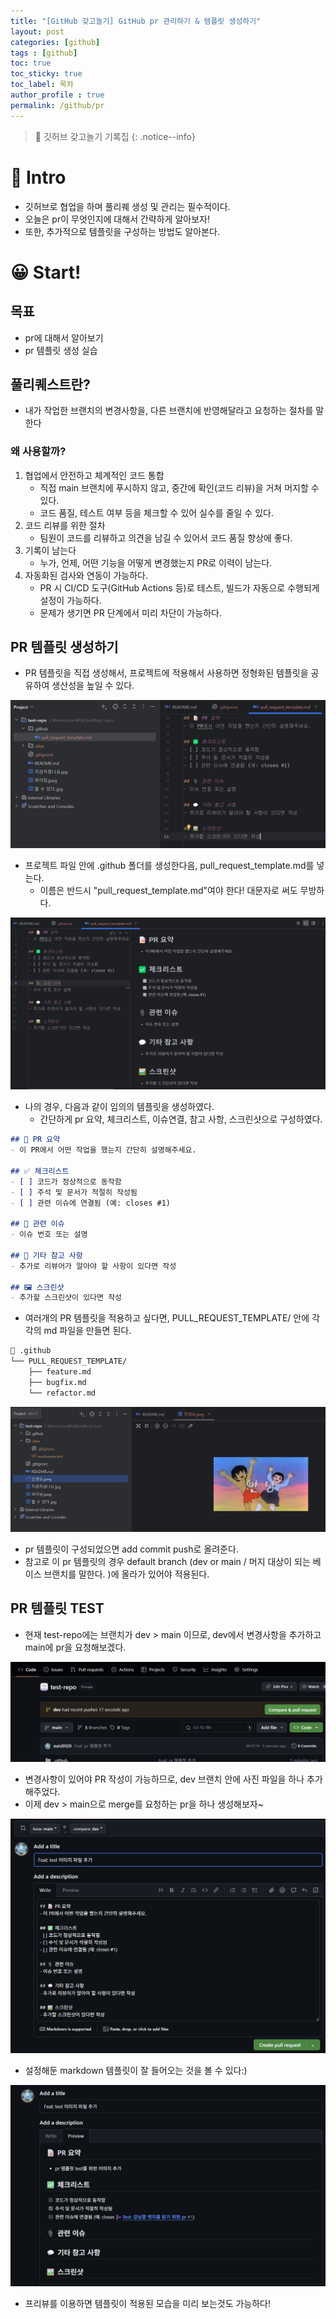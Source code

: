 ```yaml
---
title: "[GitHub 갖고놀기] GitHub pr 관리하기 & 템플릿 생성하기"
layout: post
categories: [github]
tags : [github]
toc: true
toc_sticky: true
toc_label: 목차
author_profile : true
permalink: /github/pr
---
```


> 🥰 깃허브 갖고놀기 기록집
> {: .notice--info}

# 🤔 Intro

- 깃허브로 협업을 하며 풀리퀘 생성 및 관리는 필수적이다.
- 오늘은 pr이 무엇인지에 대해서 간략하게 알아보자!
- 또한, 추가적으로 템플릿을 구성하는 방법도 알아본다.


# 😀 Start!

## 목표

- pr에 대해서 알아보기
- pr 템플릿 생성 실습

## 풀리퀘스트란?
- 내가 작업한 브랜치의 변경사항을, 다른 브랜치에 반영해달라고 요청하는 절차를 말한다

### 왜 사용할까?
1. 협업에서 안전하고 체계적인 코드 통합
    - 직접 main 브랜치에 푸시하지 않고, 중간에 확인(코드 리뷰)을 거쳐 머지할 수 있다.
    - 코드 품질, 테스트 여부 등을 체크할 수 있어 실수를 줄일 수 있다.
2. 코드 리뷰를 위한 절차
    - 팀원이 코드를 리뷰하고 의견을 남길 수 있어서 코드 품질 향상에 좋다.
3. 기록이 남는다
    - 누가, 언제, 어떤 기능을 어떻게 변경했는지 PR로 이력이 남는다.
4. 자동화된 검사와 연동이 가능하다.
    - PR 시 CI/CD 도구(GitHub Actions 등)로 테스트, 빌드가 자동으로 수행되게 설정이 가능하다.
    - 문제가 생기면 PR 단계에서 미리 차단이 가능하다.

## PR 템플릿 생성하기
- PR 템플릿을 직접 생성해서, 프로젝트에 적용해서 사용하면 정형화된 템플릿을 공유하여 생산성을 높일 수 있다.

![main](/images/2025-06-21-github-pr/1.png)
- 프로젝트 파일 안에 .github 폴더를 생성한다음, pull_request_template.md를 넣는다.
    - 이름은 반드시 "pull_request_template.md"여야 한다! 대문자로 써도 무방하다.

![main](/images/2025-06-21-github-pr/2.png)
- 나의 경우, 다음과 같이 임의의 템플릿을 생성하였다.
    - 간단하게 pr 요약, 체크리스트, 이슈연결, 참고 사항, 스크린샷으로 구성하였다.


```markdown
## 📝 PR 요약
- 이 PR에서 어떤 작업을 했는지 간단히 설명해주세요.

## ✅ 체크리스트
- [ ] 코드가 정상적으로 동작함
- [ ] 주석 및 문서가 적절히 작성됨
- [ ] 관련 이슈에 연결됨 (예: closes #1)

## 📎 관련 이슈
- 이슈 번호 또는 설명

## 💬 기타 참고 사항
- 추가로 리뷰어가 알아야 할 사항이 있다면 작성

## 🖼️ 스크린샷
- 추가할 스크린샷이 있다면 작성
```

- 여러개의 PR 템플릿을 적용하고 싶다면, PULL_REQUEST_TEMPLATE/ 안에 각각의 md 파일을 만들면 된다.

```markdown
📁 .github
└── PULL_REQUEST_TEMPLATE/
    ├── feature.md
    ├── bugfix.md
    └── refactor.md
```

![main](/images/2025-06-21-github-pr/3.png)
- pr 템플릿이 구성되었으면 add commit push로 올려준다.
- 참고로 이 pr 템플릿의 경우 default branch (dev or main / 머지 대상이 되는 베이스 브랜치를 말한다. )에 올라가 있어야 적용된다.

## PR 템플릿 TEST
- 현재 test-repo에는 브랜치가 dev > main 이므로, dev에서 변경사항을 추가하고 main에 pr을 요청해보겠다.

![main](/images/2025-06-21-github-pr/4.png)
- 변경사항이 있어야 PR 작성이 가능하므로, dev 브랜치 안에 사진 파일을 하나 추가해주었다.
- 이제 dev > main으로 merge를 요청하는 pr을 하나 생성해보자~

![main](/images/2025-06-21-github-pr/5.png)
- 설정해둔 markdown 템플릿이 잘 들어오는 것을 볼 수 있다:)

![main](/images/2025-06-21-github-pr/6.png)
- 프리뷰를 이용하면 템플릿이 적용된 모습을 미리 보는것도 가능하다!
